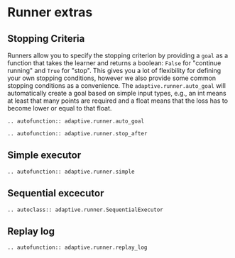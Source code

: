 # Runner extras

## Stopping Criteria

Runners allow you to specify the stopping criterion by providing
a `goal` as a function that takes the learner and returns a boolean: `False`
for "continue running" and `True` for "stop". This gives you a lot of flexibility
for defining your own stopping conditions, however we also provide some common
stopping conditions as a convenience. The `adaptive.runner.auto_goal` will
automatically create a goal based on simple input types, e.g., an int means
at least that many points are required and a float means that the loss has
to become lower or equal to that float.

```{eval-rst}
.. autofunction:: adaptive.runner.auto_goal
```

```{eval-rst}
.. autofunction:: adaptive.runner.stop_after
```

## Simple executor

```{eval-rst}
.. autofunction:: adaptive.runner.simple
```

## Sequential excecutor

```{eval-rst}
.. autoclass:: adaptive.runner.SequentialExecutor

```

## Replay log

```{eval-rst}
.. autofunction:: adaptive.runner.replay_log
```
